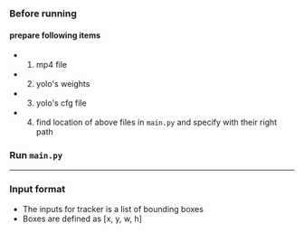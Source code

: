 ### Before running
#### prepare following items
* 1. mp4 file
* 2. yolo's weights
* 3. yolo's cfg file
* 4. find location of above files in `main.py` and specify with their right path
### Run `main.py`
---
### Input format
* The inputs for tracker is a list of bounding boxes
* Boxes are defined as [x, y, w, h]